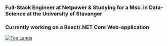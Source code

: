 ### Full-Stack Engineer at Netpower & Studying for a Msc. in Data-Science at the University of Stavanger
### Currently working on a React/.NET Core Web-application
[![Top Langs](https://github-readme-stats.vercel.app/api/top-langs/?username=sorensenmarius&layout=compact)](https://github.com/anuraghazra/github-readme-stats)
